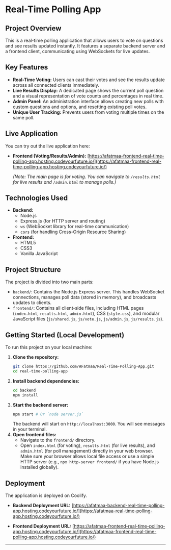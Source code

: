 # Real-Time Polling App

## Project Overview

This is a real-time polling application that allows users to vote on questions and see results updated instantly. It features a separate backend server and a frontend client, communicating using WebSockets for live updates.

## Key Features

*   **Real-Time Voting:** Users can cast their votes and see the results update across all connected clients immediately.
*   **Live Results Display:** A dedicated page shows the current poll question and a visual representation of vote counts and percentages in real time.
*   **Admin Panel:** An administration interface allows creating new polls with custom questions and options, and resetting existing poll votes.
*   **Unique User Tracking:** Prevents users from voting multiple times on the same poll.

## Live Application

You can try out the live application here:

*   **Frontend (Voting/Results/Admin):** [https://afatmaa-frontend-real-time-polling-app.hosting.codeyourfuture.io/](https://afatmaa-frontend-real-time-polling-app.hosting.codeyourfuture.io/)

    *(Note: The main page is for voting. You can navigate to `/results.html` for live results and `/admin.html` to manage polls.)*

## Technologies Used

*   **Backend:**
    *   Node.js
    *   Express.js (for HTTP server and routing)
    *   `ws` (WebSocket library for real-time communication)
    *   `cors` (for handling Cross-Origin Resource Sharing)
*   **Frontend:**
    *   HTML5
    *   CSS3 
    *   Vanilla JavaScript

## Project Structure

The project is divided into two main parts:

*   `backend/`: Contains the Node.js Express server. This handles WebSocket connections, manages poll data (stored in memory), and broadcasts updates to clients.
*   `frontend/`: Contains all client-side files, including HTML pages (`index.html`, `results.html`, `admin.html`), CSS (`style.css`), and modular JavaScript files (`js/shared.js`, `js/vote.js`, `js/admin.js`, `js/results.js`).

## Getting Started (Local Development)

To run this project on your local machine:

1.  **Clone the repository:**
    ```bash
    git clone https://github.com/AFatmaa/Real-Time-Polling-App.git
    cd real-time-polling-app
    ```
2.  **Install backend dependencies:**
    ```bash
    cd backend
    npm install
    ```
3.  **Start the backend server:**
    ```bash
    npm start # Or `node server.js`
    ```
    The backend will start on `http://localhost:3000`. You will see messages in your terminal.
4.  **Open frontend files:**
    *   Navigate to the `frontend/` directory.
    *   Open `index.html` (for voting), `results.html` (for live results), and `admin.html` (for poll management) directly in your web browser. Make sure your browser allows local file access or use a simple HTTP server (e.g., `npx http-server frontend/` if you have Node.js installed globally).

## Deployment

The application is deployed on Coolify.

*   **Backend Deployment URL:** [https://afatmaa-backend-real-time-polling-app.hosting.codeyourfuture.io/](https://afatmaa-real-time-polling-app.hosting.codeyourfuture.io/)

*   **Frontend Deployment URL:** [https://afatmaa-frontend-real-time-polling-app.hosting.codeyourfuture.io/](https://afatmaa-frontend-real-time-polling-app.hosting.codeyourfuture.io/)

---